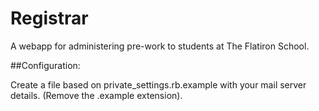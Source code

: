 # Registrar

A webapp for administering pre-work to students at The Flatiron School.

##Configuration: 

Create a file based on private_settings.rb.example with your mail server details. (Remove the .example extension). 
